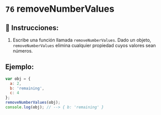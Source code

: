 # `76` removeNumberValues

## 📝 Instrucciones:

1. Escribe una función llamada `removeNumberValues`. Dado un objeto, `removeNumberValues` elimina cualquier propiedad cuyos valores sean números.

## Ejemplo:

```Javascript
var obj = {
  a: 2,
  b: 'remaining',
  c: 4
};
removeNumberValues(obj);
console.log(obj); // --> { b: 'remaining' }
```